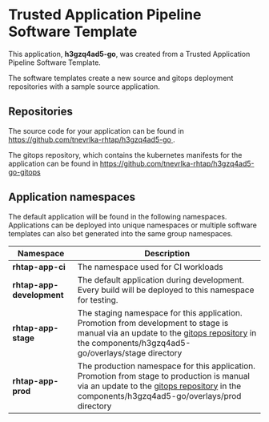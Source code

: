 # Trusted Application Pipeline Software Template

This application, **h3gzq4ad5-go**, was created from a Trusted Application Pipeline Software Template.

The software templates create a new source and gitops deployment repositories with a sample source application. 

## Repositories

The source code for your application can be found in [https://github.com/tnevrlka-rhtap/h3gzq4ad5-go ](https://github.com/tnevrlka-rhtap/h3gzq4ad5-go ).
 
The gitops repository, which contains the kubernetes manifests for the application can be found in 
[https://github.com/tnevrlka-rhtap/h3gzq4ad5-go-gitops ](https://github.com/tnevrlka-rhtap/h3gzq4ad5-go-gitops ) 

## Application namespaces 

The default application will be found in the following namespaces. Applications can be deployed into unique namespaces or multiple software templates can also bet generated into the same group namespaces.  

|  Namespace   |  Description   |  
| -------- | -------- |
| **rhtap-app-ci** | The namespace used for CI workloads |
| **rhtap-app-development** | The default application during development. Every build will be deployed to this namespace for testing. |
| **rhtap-app-stage** | The staging namespace for this application. Promotion from development to stage is manual via an update to the [gitops repository](https://github.com/tnevrlka-rhtap/h3gzq4ad5-go-gitops ) in the components/h3gzq4ad5-go/overlays/stage directory |
| **rhtap-app-prod** | The production namespace for this application. Promotion from stage to production is manual via an update to the [gitops repository](https://github.com/tnevrlka-rhtap/h3gzq4ad5-go-gitops ) in the components/h3gzq4ad5-go/overlays/prod directory |